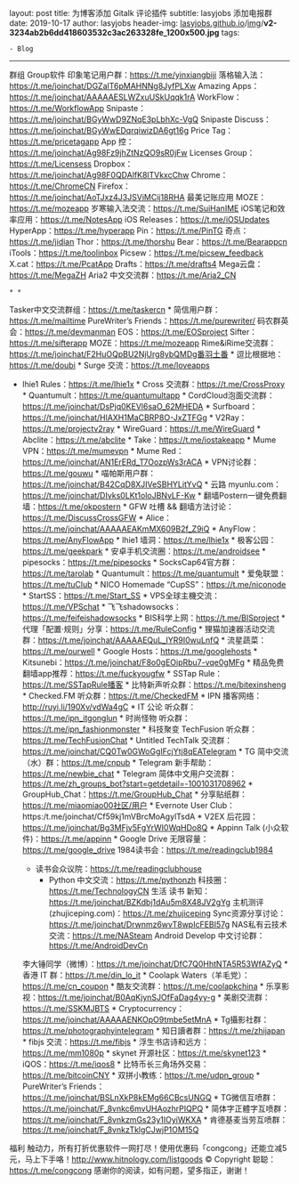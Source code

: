 

layout:     post
title:      为博客添加 Gitalk 评论插件
subtitle:   lasyjobs 添加电报群
date:       2019-10-17
author:     lasyjobs
header-img: [lasyjobs.github.io](https://github.com/lasyjobs/lasyjobs.github.io)/[img](https://github.com/lasyjobs/lasyjobs.github.io/tree/master/img)/**v2-3234ab2b6dd418603532c3ac263328fe_1200x500.jpg**
tags:

    - Blog
---

群组 Group软件
 印象笔记用户群：https://t.me/yinxiangbiji
落格输入法：https://t.me/joinchat/DGZalT6pMAHNNg8JyfPLXw
Amazing Apps：https://t.me/joinchat/AAAAAESLWZxuUSkUqqk1rA
WorkFlow：https://t.me/WorkflowApp
Snipaste：https://t.me/joinchat/BGyWwD9ZNqE3pLbhXc-VgQ
Snipaste Discuss：https://t.me/joinchat/BGyWwEDqrqiwizDA6gt16g
Price Tag：https://t.me/pricetagapp
App 控：https://t.me/joinchat/Ag98Fz9jhZtNzQO9sR0jFw
Licenses Group：https://t.me/Licensess 
Dropbox：https://t.me/joinchat/Ag98F0QDAlfK8lTVkxcChw
Chrome：https://t.me/ChromeCN
Firefox：https://t.me/joinchat/AoTJxz4J3JSViMCij18RHA
最美记账应用 MOZE：https://t.me/mozeapp
岁寒输入法交流：https://t.me/SuiHanIME
iOS笔记和效率应用：https://t.me/NotesApp
iOS Releases：https://t.me/iOSUpdates
HyperApp：https://t.me/hyperapp
Pin：https://t.me/PinTG 
奇点：https://t.me/jidian
Thor：https://t.me/thorshu
Bear：https://t.me/Bearappcn
iTools：https://t.me/toolinbox
Picsew：https://t.me/picsew_feedback
X.cat：https://t.me/PcatApp
Drafts：https://t.me/drafts4
Mega云盘：https://t.me/MegaZH
Aria2 中文交流群：https://t.me/Aria2_CN

	* * 
Tasker中文交流群组：https://t.me/taskercn
	* 简信用户群：https://t.me/mailtime
  PureWriter’s Friends：https://t.me/purewriter/
	  码农群英会：https://t.me/devmanman
  EOS：https://t.me/EOSproject
	  Sifter：https://t.me/sifterapp
  MOZE：https://t.me/mozeapp
	  Rime&iRime交流群：https://t.me/joinchat/F2HuOQpBU2NjUrg8ybQMDg番羽土番
* 
	逗比根据地：https://t.me/doubi
* 
	Surge 交流：https://t.me/loveapps

* 
  lhie1 Rules：https://t.me/lhie1x
  	* 
  Cross 交流群：https://t.me/CrossProxy
  	* 
  Quantumult：https://t.me/quantumultapp
  	* 
  CordCloud泡面交流群：https://t.me/joinchat/DsPjq0KEVl6saO_62MHEDA
  	* 
  Surfboard：https://t.me/joinchat/HlAXH1MaCBRP8O-JxZTFGg
  	* 
  V2Ray：https://t.me/projectv2ray
  	* 
  WireGuard：https://t.me/WireGuard
  	* 
  Abclite：https://t.me/abclite
  	* 
  Take：https://t.me/iostakeapp
  	* 
  Mume VPN：https://t.me/mumevpn
  	* 
  Mume Red：https://t.me/joinchat/AN1ErERd_T7OozpWs3rACA
  	* 
  VPN讨论群：https://t.me/gouwu
  	* 
  喵帕斯用户群：https://t.me/joinchat/B42CqD8XJIVeSBHYLitYvQ
  	* 
  云路 myunlu.com：https://t.me/joinchat/DIvks0LKt1oloJBNvLF-Kw
  	* 
  翻墙Postern一键免费翻墙：https://t.me/okpostern
  	* 
  GFW 吐槽 && 翻墙方法讨论：https://t.me/DiscussCrossGFW
  	* 
  Alice：https://t.me/joinchat/AAAAAEAKmMX609B2f_Z9iQ
  	* 
  AnyFlow：https://t.me/AnyFlowApp
  	* 
  lhie1 墙洞：https://t.me/lhie1x
  	* 
  极客公园：https://t.me/geekpark
  	* 
  安卓手机交流圈：https://t.me/androidsee
  	* 
  pipesocks：https://t.me/pipesocks
  	* 
  SocksCap64官方群：https://t.me/tarolab
  	* 
  Quantumult：https://t.me/quantumult
  	* 
  爱兔联盟：https://t.me/tuClub
  	* 
  NICO Homemade “CupSS”：https://t.me/niconode
  	* 
  StartSS：https://t.me/Start_SS
  	* 
  VPS全球主機交流：https://t.me/VPSchat
  	* 
  飞飞shadowsocks：https://t.me/feifeishadowsocks
  	* 
  BIS科学上网：https://t.me/BISproject
  	* 
  代理「配置·规则」分享：https://t.me/RuleConfig
  	* 
  狸猫加速器活动交流群：https://t.me/joinchat/AAAAAEQuL_IYR9I0wuLnfQ
  	* 
  流星蔬菜：https://t.me/ourwell
  	* 
  Google Hosts：https://t.me/googlehosts
  	* 
  Kitsunebi：https://t.me/joinchat/F8o0gEOipRbu7-vqe0gMFg
  	* 
  精品免费翻墙app推荐：https://t.me/fuckyougfw
  	* 
  SSTap Rule：https://t.me/SSTapRule播客
  	* 
  比特新声听众群：https://t.me/bitexinsheng
  	* 
  Checked.FM 听众群：https://t.me/CheckedFM
  	* 
  IPN 播客网络：http://ruyi.li/190Xv/vdWa4gC
  	* 
  IT 公论 听众群：https://t.me/ipn_itgonglun
  	* 
  时尚怪物 听众群：https://t.me/ipn_fashionmonster
  	* 
  科技聚变 TechFusion 听众群：https://t.me/TechFusionChat
  	* 
  Untitled TechTalk 交流群：https://t.me/joinchat/CQ0Tw0GWoGgIFcjYtj8qEATelegram
  	* 
  TG 简中交流（水）群：https://t.me/cnpub
  	* 
  Telegram 新手帮助：https://t.me/newbie_chat
  	* 
  Telegram 简体中文用户交流群：https://t.me/zh_groups_bot?start=getdetail=-1001031708962
  	* 
  GroupHub_Chat：https://t.me/GroupHub_Chat
  	* 
  分享贴纸群：https://t.me/miaomiao00社区/用户
  	* 
  Evernote User Club：https:/t.me/joinchat/Cf59kj1mVBrcMoAgylTsdA
  	* 
  V2EX 后花园：https://t.me/joinchat/Bg3MFjv5FgYrWI0WqHDo8Q
  	* 
  Appinn Talk (小众软件)：https://t.me/appinn
  	* 
  Google Drive 无限容量：https://t.me/google_drive
  	1984读书会：https://t.me/readingclub1984
  * 读书会众议院：https://t.me/readingclubhouse
  	* Python 中文交流：https://t.me/pythonzh
    科技圈：https://t.me/TechnologyCN
  	  生活 读书 新知：https://t.me/joinchat/BZKdbj1dAu5m8X48JV2gYg
    主机测评(zhujiceping.com)：https://t.me/zhujiceping
  	  Sync资源分享讨论：https://t.me/joinchat/Drwnmz6wvT8wpIcFEBI57g
    NAS私有云技术交流：https://t.me/NASteam
  	  Android Develop 中文讨论群：https://t.me/AndroidDevCn

  李大锤同学（微博）：https://t.me/joinchat/DfC7Q0HhtNTA5R53WfAZyQ
  	* 
  香港 IT 群：https://t.me/din_lo_it
  	* 
  Coolapk Waters（羊毛党）：https://t.me/cn_coupon
  	* 
  酷友交流群：https://t.me/coolapkchina
  	* 
  乐享影视：https://t.me/joinchat/B0AqKjynSJOfFaDag4yy-g
  	* 
  美剧交流群：https://t.me/SSKMJBTS
  	* 
  Cryptocurrency：https://t.me/joinchat/AAAAAENKOpO9tmbe5etMnA
  	* 
  Tg攝影社群：https://t.me/photographyintelegram
  	* 
  知日讀者群：https://t.me/zhijapan
  	* 
  fibjs 交流：https://t.me/fibjs
  	* 
  浮生书店诗和远方：https://t.me/mm1080p
  	* 
  skynet 开源社区：https://t.me/skynet123
  	* 
  iQOS：https://t.me/iqos8
  	* 
  比特币长三角场外交易：https://t.me/bitcoinCNY
  	* 
  双拼小教练：https://t.me/udpn_group
  	* 
  PureWriter’s Friends：https://t.me/joinchat/BSLnXkP8kEMg66CBcsUNGQ
  	* 
  TG微信互喷群：https://t.me/joinchat/F_8vnkc6mvUHAozhrPIQPQ
  	* 
  简体字正體字互喷群：https://t.me/joinchat/F_8vnkzmGs23y1IOyiWKXA
  	* 
  肯德基麦当劳互喷群：https://t.me/joinchat/F_8vnkzTklgCJwjP1OM15Q

福利
触动力，所有打折优惠软件一网打尽！使用优惠码「congcong」还能立减5元，马上下手咯！http://www.hitnology.com/listgoods
© Copyright 聪聪：https://t.me/congcong
感谢你的阅读，如有问题，望多指正，谢谢！